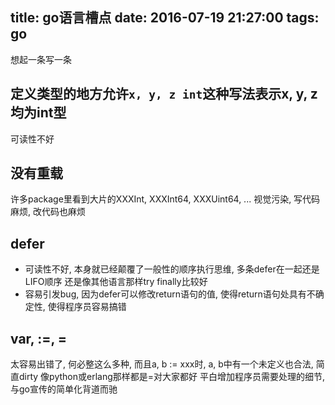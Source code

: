 title: go语言槽点
date: 2016-07-19 21:27:00
tags: go
---

想起一条写一条

## 定义类型的地方允许`x, y, z int`这种写法表示x, y, z均为int型
可读性不好

## 没有重载
许多package里看到大片的XXXInt, XXXInt64, XXXUint64, ...
视觉污染, 写代码麻烦, 改代码也麻烦

## defer
* 可读性不好, 本身就已经颠覆了一般性的顺序执行思维, 多条defer在一起还是LIFO顺序
还是像其他语言那样try finally比较好
* 容易引发bug, 因为defer可以修改return语句的值, 使得return语句处具有不确定性,
使得程序员容易搞错

## var, :=, =
太容易出错了, 何必整这么多种, 而且a, b := xxx时, a, b中有一个未定义也合法, 简直dirty
像python或erlang那样都是=对大家都好 
平白增加程序员需要处理的细节, 与go宣传的简单化背道而驰

